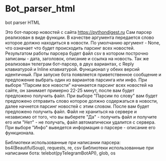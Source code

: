 # Bot_parser_html
bot parser HTML

Это бот-парсер новостей с сайта https://pythondigest.ru
Сам парсер реализован в виде функции. В качестве аргумента передается слово которое должно находиться в новости. 
По умолчанию аргумент - None, что означает что будет происходить парсинг всех новостей.
Результатом работы парсера будет файл csv в котором построчно записаны - дата, заголовок, описание и ссылка на новость.
Так же реализован телеграм бот-парсер, в двух вариантах, с Reply клавиатурой и Inline клавиатурой. 
Функционал у обеих версий идентичный. При запуске бота появляется приветственное сообщение и предложение выбрать
один из вариантов парсинга или инфо. При выборе "Парсим все новости" начинается парсинг всех новостей на сайте,
он занимает примерно 22-25 минут, после вам будет предложено получить файл. При выборе "Парсим по слову" вам 
будет предложено отправить слово которое должно содержаться в новости, далее начнется парсинг новостей с этим словом.
После вам будет предложено получить файл. Файл не храниться на сервере и независимо от того, что вы выберете 
"Да" - получить файл и получите его или "Нет" - не получать, файл автоматически удалится с сервера.
При выборе "Инфо" выведется информация о парсере - описание его функционала.

Библиотеки использованные при написании парсера: bs4(BeautifulSoup), requests, re, csv
Библиотеки использованные при написании бота: telebot(pyTelegramBotAPI), glob, os
